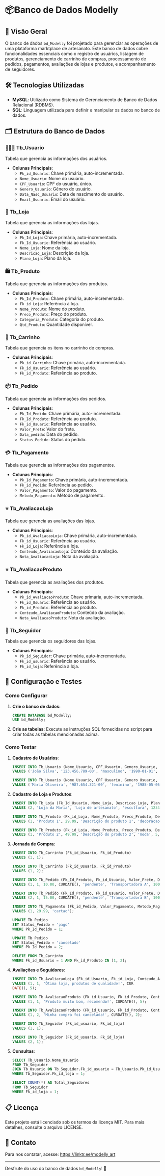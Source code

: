 # 📦Banco de Dados Modelly

## 📖 Visão Geral

O banco de dados `bd_Modelly` foi projetado para gerenciar as operações de uma plataforma marktplace de artesanato. Este banco de dados cobre funcionalidades essenciais como o registro de usuários, listagem de produtos, gerenciamento de carrinho de compras, processamento de pedidos, pagamentos, avaliações de lojas e produtos, e acompanhamento de seguidores.

## 🛠️ Tecnologias Utilizadas

- **MySQL**: Utilizado como Sistema de Gerenciamento de Banco de Dados Relacional (RDBMS).
- **SQL**: Linguagem utilizada para definir e manipular os dados no banco de dados.

## 🗂️ Estrutura do Banco de Dados

### 🧑‍🤝‍🧑 Tb_Usuario
Tabela que gerencia as informações dos usuários.

- **Colunas Principais**:
  - `Pk_id_Usuario`: Chave primária, auto-incrementada.
  - `Nome_Usuario`: Nome do usuário.
  - `CPF_Usuario`: CPF do usuário, único.
  - `Genero_Usuario`: Gênero do usuário.
  - `Data_Nasc_Usuario`: Data de nascimento do usuário.
  - `Email_Usuario`: Email do usuário.

### 🏪 Tb_Loja
Tabela que gerencia as informações das lojas.

- **Colunas Principais**:
  - `Pk_Id_Loja`: Chave primária, auto-incrementada.
  - `Fk_Id_Usuario`: Referência ao usuário.
  - `Nome_Loja`: Nome da loja.
  - `Descricao_Loja`: Descrição da loja.
  - `Plano_Loja`: Plano da loja.

### 🛍️ Tb_Produto
Tabela que gerencia as informações dos produtos.

- **Colunas Principais**:
  - `Pk_Id_Produto`: Chave primária, auto-incrementada.
  - `Fk_id_Loja`: Referência à loja.
  - `Nome_Produto`: Nome do produto.
  - `Preco_Produto`: Preço do produto.
  - `Categoria_Produto`: Categoria do produto.
  - `Qtd_Produto`: Quantidade disponível.

### 🛒 Tb_Carrinho
Tabela que gerencia os itens no carrinho de compras.

- **Colunas Principais**:
  - `Pk_id_Carrinho`: Chave primária, auto-incrementada.
  - `Fk_id_Usuario`: Referência ao usuário.
  - `Fk_id_Produto`: Referência ao produto.

### 📦 Tb_Pedido
Tabela que gerencia as informações dos pedidos.

- **Colunas Principais**:
  - `Pk_Id_Pedido`: Chave primária, auto-incrementada.
  - `Fk_Id_Produto`: Referência ao produto.
  - `Fk_id_Usuario`: Referência ao usuário.
  - `Valor_Frete`: Valor do frete.
  - `Data_pedido`: Data do pedido.
  - `Status_Pedido`: Status do pedido.

### 💳 Tb_Pagamento
Tabela que gerencia as informações dos pagamentos.

- **Colunas Principais**:
  - `Pk_Id_Pagamento`: Chave primária, auto-incrementada.
  - `Fk_id_Pedido`: Referência ao pedido.
  - `Valor_Pagamento`: Valor do pagamento.
  - `Metodo_Pagamento`: Método de pagamento.

### ⭐ Tb_AvaliacaoLoja
Tabela que gerencia as avaliações das lojas.

- **Colunas Principais**:
  - `Pk_id_AvaliacaoLoja`: Chave primária, auto-incrementada.
  - `Fk_id_Usuario`: Referência ao usuário.
  - `Fk_id_Loja`: Referência à loja.
  - `Conteudo_AvaliacaoLoja`: Conteúdo da avaliação.
  - `Nota_AvaliacaoLoja`: Nota da avaliação.

### ⭐ Tb_AvaliacaoProduto
Tabela que gerencia as avaliações dos produtos.

- **Colunas Principais**:
  - `Pk_id_AvaliacaoProduto`: Chave primária, auto-incrementada.
  - `Fk_id_Usuario`: Referência ao usuário.
  - `Fk_id_Produto`: Referência ao produto.
  - `Conteudo_AvaliacaoProduto`: Conteúdo da avaliação.
  - `Nota_AvaliacaoProduto`: Nota da avaliação.

### 👥 Tb_Seguidor
Tabela que gerencia os seguidores das lojas.

- **Colunas Principais**:
  - `Pk_id_Seguidor`: Chave primária, auto-incrementada.
  - `Fk_id_usuario`: Referência ao usuário.
  - `Fk_id_loja`: Referência à loja.

## 🚀 Configuração e Testes

### Como Configurar

1. **Crie o banco de dados**:
    ```sql
    CREATE DATABASE bd_Modelly;
    USE bd_Modelly;
    ```

2. **Crie as tabelas**:
    Execute as instruções SQL fornecidas no script para criar todas as tabelas mencionadas acima.

### Como Testar

1. **Cadastro de Usuários**:
    ```sql
    INSERT INTO Tb_Usuario (Nome_Usuario, CPF_Usuario, Genero_Usuario, Data_Nasc_Usuario, Data_Registro_Usuario, Plano_Usuario, Permissao_Usuario, Email_Usuario, Endereco_Usuario)
    VALUES ('João Silva', '123.456.789-00', 'masculino', '1990-01-01', CURDATE(), 'entusiasta', 'consumidor', 'joao@example.com', 'Rua A, 123');

    INSERT INTO Tb_Usuario (Nome_Usuario, CPF_Usuario, Genero_Usuario, Data_Nasc_Usuario, Data_Registro_Usuario, Plano_Usuario, Permissao_Usuario, Email_Usuario, Endereco_Usuario)
    VALUES ('Maria Oliveira', '987.654.321-00', 'feminino', '1985-05-05', CURDATE(), 'colecionador', 'artesao', 'maria@example.com', 'Rua B, 456');
    ```

2. **Cadastro de Loja e Produtos**:
    ```sql
    INSERT INTO Tb_Loja (Fk_Id_Usuario, Nome_Loja, Descricao_Loja, Plano_Loja, Telefone_Loja, Email_Loja, CNPJ, Qtd_Colecao, Qtd_Produtos)
    VALUES (2, 'Loja da Maria', 'Loja de artesanato', 'escultura', 12345678, 'lojadamaria@example.com', '00.000.000/0001-00', 5, 50);

    INSERT INTO Tb_Produto (Fk_id_Loja, Nome_Produto, Preco_Produto, Descricao_Produto, Categoria_Produto, Qtd_Produto, Pronta_Entrega, Tempo_producao, Status_Produto)
    VALUES (1, 'Produto 1', 29.99, 'Descrição do produto 1', 'decoracao', 10, TRUE, 3, 'disponivel');

    INSERT INTO Tb_Produto (Fk_id_Loja, Nome_Produto, Preco_Produto, Descricao_Produto, Categoria_Produto, Qtd_Produto, Pronta_Entrega, Tempo_producao, Status_Produto)
    VALUES (1, 'Produto 2', 49.99, 'Descrição do produto 2', 'moda', 5, FALSE, 7, 'producao');
    ```

3. **Jornada de Compra**:
    ```sql
    INSERT INTO Tb_Carrinho (Fk_id_Usuario, Fk_id_Produto)
    VALUES (1, 1);

    INSERT INTO Tb_Carrinho (Fk_id_Usuario, Fk_id_Produto)
    VALUES (1, 2);

    INSERT INTO Tb_Pedido (Fk_Id_Produto, Fk_id_Usuario, Valor_Frete, Data_pedido, Status_Pedido, Transportadora, Codigo_Pedido, Codigo_Rastreio, Qtd_Produtos, Previsao_Entrega)
    VALUES (1, 1, 10.00, CURDATE(), 'pendente', 'Transportadora A', 1001, 123456789, 2, '2024-06-15');

    INSERT INTO Tb_Pedido (Fk_Id_Produto, Fk_id_Usuario, Valor_Frete, Data_pedido, Status_Pedido, Transportadora, Codigo_Pedido, Codigo_Rastreio, Qtd_Produtos, Previsao_Entrega)
    VALUES (2, 1, 15.00, CURDATE(), 'pendente', 'Transportadora B', 1002, 987654321, 1, '2024-06-20');

    INSERT INTO Tb_Pagamento (Fk_id_Pedido, Valor_Pagamento, Metodo_Pagamento)
    VALUES (1, 29.99, 'cartao');

    UPDATE Tb_Pedido 
    SET Status_Pedido = 'pago' 
    WHERE Pk_Id_Pedido = 1;

    UPDATE Tb_Pedido 
    SET Status_Pedido = 'cancelado' 
    WHERE Pk_Id_Pedido = 2;

    DELETE FROM Tb_Carrinho 
    WHERE Fk_id_Usuario = 1 AND Fk_id_Produto IN (1, 2);
    ```

4. **Avaliações e Seguidores**:
    ```sql
    INSERT INTO Tb_AvaliacaoLoja (Fk_id_Usuario, Fk_id_Loja, Conteudo_AvaliacaoLoja, Data_AvaliacaoLoja, Nota_AvaliacaoLoja)
    VALUES (1, 1, 'Ótima loja, produtos de qualidade!', CUR 
    DATE(), 5);

    INSERT INTO Tb_AvaliacaoProduto (Fk_id_Usuario, Fk_id_Produto, Conteudo_AvaliacaoProduto, Data_AvaliacaoProduto, Nota_AvaliacaoProduto)
    VALUES (1, 1, 'Produto muito bom, recomendo!', CURDATE(), 5);

    INSERT INTO Tb_AvaliacaoProduto (Fk_id_Usuario, Fk_id_Produto, Conteudo_AvaliacaoProduto, Data_AvaliacaoProduto, Nota_AvaliacaoProduto)
    VALUES (1, 2, 'Minha compra foi cancelada!', CURDATE(), 2);

    INSERT INTO Tb_Seguidor (Fk_id_usuario, Fk_id_loja)
    VALUES (1, 1);

    INSERT INTO Tb_Seguidor (Fk_id_usuario, Fk_id_loja)
    VALUES (2, 1);
    ```

5. **Consultas**:
    ```sql
    SELECT Tb_Usuario.Nome_Usuario
    FROM Tb_Seguidor
    JOIN Tb_Usuario ON Tb_Seguidor.Fk_id_usuario = Tb_Usuario.Pk_id_Usuario
    WHERE Tb_Seguidor.Fk_id_loja = 1;

    SELECT COUNT(*) AS Total_Seguidores
    FROM Tb_Seguidor
    WHERE Fk_id_loja = 1;
    ```

## 📋 Licença

Este projeto está licenciado sob os termos da licença MIT. Para mais detalhes, consulte o arquivo LICENSE.

## 📧 Contato
Para nos contatar, acesse: https://linktr.ee/modelly_art

---

Desfrute do uso do banco de dados `bd_Modelly`! 🚀
